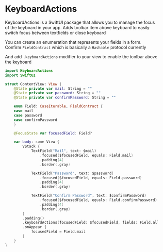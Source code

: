 # KeyboardActions

KeyboardActions is a SwiftUI package that allows you to manage the focus of the keyboard in your app. Adds toolbar item above keyboard to easily switch focus between textfields or close keyboard

You can create an enumeration that represents your fields in a form. Confirm `FieldContract` which is basically a `Hashable` protocol currently

And add `.keyboardActions` modifier to your view to enable the toolbar above the keyboard

```swift
import KeyboardActions
import SwiftUI

struct ContentView: View {
    @State private var mail: String = ""
    @State private var password: String = ""
    @State private var confirmPassword: String = ""

    enum Field: CaseIterable, FieldContract {
    case mail
    case password
    case confirmPassword
    }

    @FocusState var focusedField: Field?

    var body: some View {
        VStack {
            TextField("Mail", text: $mail)
                .focused($focusedField, equals: Field.mail)
                .padding(4)
                .border(.gray)

            TextField("Password", text: $password)
                .focused($focusedField, equals: Field.password)
                .padding(4)
                .border(.gray)

            TextField("Confirm Password", text: $confirmPassword)
                .focused($focusedField, equals: Field.confirmPassword)
                .padding(4)
                .border(.gray)
        }
        .padding()
        .keyboardActions(focusedField: $focusedField, fields: Field.allCases)
        .onAppear {
            focusedField = Field.mail
        }
    }
}
```
